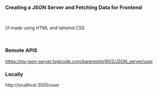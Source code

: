 ### Creating a JSON Server and Fetching Data for Frontend
<br/>

UI made using HTML and tailwind CSS

<br/>

### Remote APIS

https://my-json-server.typicode.com/karenpinto1602/JSON_server/user

### Locally

http://localhost:3000/user
